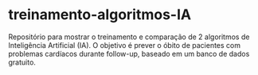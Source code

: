 # treinamento-algoritmos-IA
Repositório para mostrar o treinamento e comparação de 2 algoritmos de Inteligência Artificial (IA). O objetivo é prever o óbito de pacientes com problemas cardíacos durante follow-up, baseado em um banco de dados gratuito.
